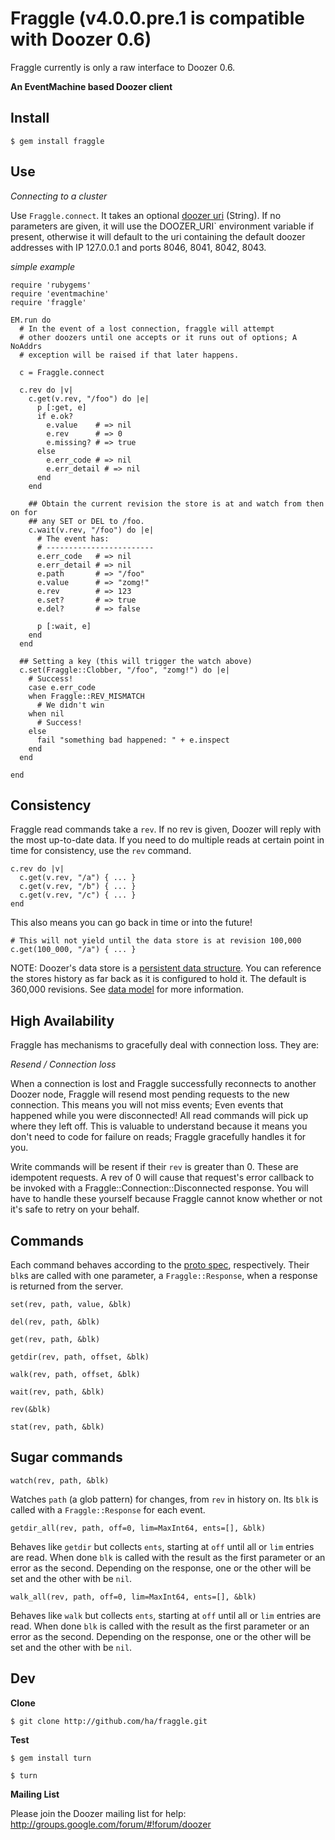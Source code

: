 # Fraggle (v4.0.0.pre.1 is compatible with Doozer 0.6)

Fraggle currently is only a raw interface to Doozer 0.6.

**An EventMachine based Doozer client**

## Install

    $ gem install fraggle

## Use

*Connecting to a cluster*

Use `Fraggle.connect`.  It takes an optional [doozer uri][] (String).  If no
parameters are given, it will use the DOOZER_URI` environment variable if
present, otherwise it will default to the uri containing the default doozer
addresses with IP 127.0.0.1 and ports 8046, 8041, 8042, 8043.

*simple example*

    require 'rubygems'
    require 'eventmachine'
    require 'fraggle'

    EM.run do
      # In the event of a lost connection, fraggle will attempt
      # other doozers until one accepts or it runs out of options; A NoAddrs
      # exception will be raised if that later happens.

      c = Fraggle.connect

      c.rev do |v|
        c.get(v.rev, "/foo") do |e|
          p [:get, e]
          if e.ok?
            e.value    # => nil
            e.rev      # => 0
            e.missing? # => true
          else
            e.err_code # => nil
            e.err_detail # => nil
          end
        end

        ## Obtain the current revision the store is at and watch from then on for
        ## any SET or DEL to /foo.
        c.wait(v.rev, "/foo") do |e|
          # The event has:
          # ------------------------
          e.err_code   # => nil
          e.err_detail # => nil
          e.path       # => "/foo"
          e.value      # => "zomg!"
          e.rev        # => 123
          e.set?       # => true
          e.del?       # => false

          p [:wait, e]
        end
      end

      ## Setting a key (this will trigger the watch above)
      c.set(Fraggle::Clobber, "/foo", "zomg!") do |e|
        # Success!
        case e.err_code
        when Fraggle::REV_MISMATCH
          # We didn't win
        when nil
          # Success!
        else
          fail "something bad happened: " + e.inspect
        end
      end

    end

## Consistency

Fraggle read commands take a `rev`.  If no rev is given, Doozer will reply with
the most up-to-date data.   If you need to do multiple reads at certain
point in time for consistency, use the `rev` command.

    c.rev do |v|
      c.get(v.rev, "/a") { ... }
      c.get(v.rev, "/b") { ... }
      c.get(v.rev, "/c") { ... }
    end

This also means you can go back in time or into the future!

    # This will not yield until the data store is at revision 100,000
    c.get(100_000, "/a") { ... }

NOTE:  Doozer's data store is a [persistent data structure][pd].  You can reference the
stores history as far back as it is configured to hold it.  The default is
360,000 revisions.  See [data model][] for more information.

## High Availability

  Fraggle has mechanisms to gracefully deal with connection loss.  They are:

*Resend / Connection loss*

  When a connection is lost and Fraggle successfully reconnects to another
  Doozer node, Fraggle will resend most pending requests to the new connection.
  This means you will not miss events; Even events that happened while you were
  disconnected!  All read commands will pick up where they left off.  This is
  valuable to understand because it means you don't need to code for failure on
  reads; Fraggle gracefully handles it for you.

  Write commands will be resent if their `rev` is greater than 0.  These are
  idempotent requests.  A rev of 0 will cause that request's error
  callback to be invoked with a Fraggle::Connection::Disconnected response.
  You will have to handle these yourself because Fraggle cannot know whether or
  not it's safe to retry on your behalf.

## Commands

Each command behaves according to the [proto spec][], respectively.
Their `blk`s are called with one parameter, a `Fraggle::Response`, when a response is
returned from the server.

`set(rev, path, value, &blk)`

`del(rev, path, &blk)`

`get(rev, path, &blk)`

`getdir(rev, path, offset, &blk)`

`walk(rev, path, offset, &blk)`

`wait(rev, path, &blk)`

`rev(&blk)`

`stat(rev, path, &blk)`

## Sugar commands

`watch(rev, path, &blk)`

Watches `path` (a glob pattern) for changes, from `rev` in history on.  Its
`blk` is called with a `Fraggle::Response` for each event.

`getdir_all(rev, path, off=0, lim=MaxInt64, ents=[], &blk)`

Behaves like `getdir` but collects `ents`, starting at `off` until all or `lim`
entries are read. When done `blk` is called with the result as the first
parameter or an error as the second.  Depending on the response, one or the
other will be set and the other with be `nil`.

`walk_all(rev, path, off=0, lim=MaxInt64, ents=[], &blk)`

Behaves like `walk` but collects `ents`, starting at `off` until all or `lim`
entries are read. When done `blk` is called with the result as the first
parameter or an error as the second.  Depending on the response, one or the
other will be set and the other with be `nil`.

## Dev

**Clone**

    $ git clone http://github.com/ha/fraggle.git

**Test**

    $ gem install turn

    $ turn

**Mailing List**

Please join the Doozer mailing list for help:
http://groups.google.com/forum/#!forum/doozer

[data model]: https://github.com/ha/doozerd/blob/master/doc/data-model.md
[doozer uri]: https://github.com/ha/doozerd/blob/master/doc/uri.md
[proto spec]: https://github.com/ha/doozerd/blob/master/doc/proto.md
[pd]: http://en.wikipedia.org/wiki/Persistent_data_structure
